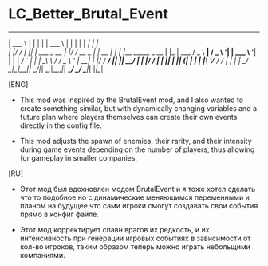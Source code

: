 # LC_Better_Brutal_Event

______      _   _             ______            _        _   _____                _   
| ___ \    | | | |            | ___ \          | |      | | |  ___|              | |  
| |_/ / ___| |_| |_ ___ _ __  | |_/ /_ __ _   _| |_ __ _| | | |____   _____ _ __ | |_ 
| ___ \/ _ \ __| __/ _ \ '__| | ___ \ '__| | | | __/ _` | | |  __\ \ / / _ \ '_ \| __|
| |_/ /  __/ |_| ||  __/ |    | |_/ / |  | |_| | || (_| | | | |___\ V /  __/ | | | |_ 
\____/ \___|\__|\__\___|_|    \____/|_|   \__,_|\__\__,_|_| \____/ \_/ \___|_| |_|\__|
                                                                                      
                                                                                      
[ENG]
 - This mod was inspired by the BrutalEvent mod, 
and I also wanted to create something similar, 
but with dynamically changing variables 
and a future plan where players themselves
can create their own events directly in the config file.

 - This mod adjusts the spawn of enemies, 
their rarity, and their intensity during game events 
depending on the number of players, 
thus allowing for gameplay in smaller companies.

[RU]
 - Этот мод был вдохновлен модом BrutalEvent
и я тоже хотел сделать что то подобное
но с динамические меняющимся переменными
и планом на будущее что сами игроки смогут
создавать свои события прямо в конфиг файле.

 - Этот мод корректирует спавн врагов их редкость,
и их интенсивность при генерации игровых событиях
в зависимости от кол-во игроков, таким образом
теперь можно играть небольщими компаниями.
